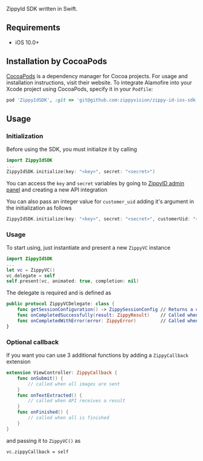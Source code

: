 ZippyId SDK written in Swift.

## Requirements

- iOS 10.0+

## Installation by CocoaPods

[CocoaPods](https://cocoapods.org) is a dependency manager for Cocoa projects. For usage and installation instructions, visit their website. To integrate Alamofire into your Xcode project using CocoaPods, specify it in your `Podfile`:

```ruby
pod 'ZippyIdSDK', :git => 'git@github.com:zippyvision/zippy-id-ios-sdk.git'
```

## Usage

### Initialization

Before using the SDK, you must initialize it by calling 

```Swift
import ZippyIdSDK
...
ZippyIdSDK.initialize(key: "<key>", secret: "<secret>")
```

You can access the `key` and `secret` variables by going to [ZippyID admin panel](https://demo.zippyid.com/#/api_integrations) and creating a new API integration

You can also pass an integer value for  `customer_uid` adding it's argument in the initialization as follows

```Swift
ZippyIdSDK.initialize(key: "<key>", secret: "<secret>", customerUid: "<customer_uid>")
```

### Usage

To start using, just instantiate and present a new `ZippyVC` instance

```Swift
import ZippyIdSDK
...
let vc = ZippyVC()
vc.delegate = self
self.present(vc, animated: true, completion: nil)
```

The delegate is required and is defined as

```Swift
public protocol ZippyVCDelegate: class {
    func getSessionConfiguration() -> ZippySessionConfig // Returns a configuration for the document scan session
    func onCompletedSuccessfully(result: ZippyResult)    // Called when the ZippyID has finished (either with success, or with error)
    func onCompletedWithError(error: ZippyError)         // Called when an error (server problems, code errors) has occured during process
}
```

### Optional callback

If you want you can use 3 additional functions by adding a `ZippyCallback` extension

```Swift
extension ViewController: ZippyCallback {
    func onSubmit() {
        // called when all images are sent
    }
    func onTextExtracted() {
        // called when API receives a result
    }
    func onFinished() {
        // called when all is finished
    }
}
```

and passing it to `ZippyVC()` as 

```
vc.zippyCallback = self
```
